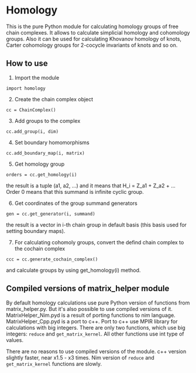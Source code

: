 # Homology

This is the pure Python module for calculating homology groups of free chain complexes. It allows to calculate simplicial homology and cohomology groups. Also it can be used for calculating Khovanov homology of knots, Carter cohomology groups for 2-cocycle invariants of knots and so on.

## How to use

1. Import the module
```
import homology
```

2. Create the chain complex object
```
cc = ChainComplex()
```

3. Add groups to the complex
```
cc.add_group(i, dim)
```

4. Set boundary homomorphisms
```
cc.add_boundary_map(i, matrix)
```

5. Get homology group
```
orders = cc.get_homology(i)
```

the result is a tuple (a1, a2, ...) and it means that H_i = Z_a1 + Z_a2 + ... Order 0 means that this summand is infinite cyclic group.

6. Get coordinates of the group summand generators
```
gen = cc.get_generator(i, summand)
```

the result is a vector in i-th chain group in default basis (this basis used for setting boundary maps).

7. For calculating cohomoly groups, convert the defind chain complex to the cochain complex
```
ccc = cc.generate_cochain_complex()
```

and calculate groups by using get_homology(i) method.

## Compiled versions of matrix_helper module

By default homology calculations use pure Python version of functions from matrix_helper.py. But it's also possible to use compiled versions of it. MatrixHelper_Nim.pyd is a result of porting functions to nim language. MatrixHelper_Cpp.pyd is a port to c++. Port to c++ use MPIR library for calculations with big integers. There are only two functions, which use big integers: `reduce` and `get_matrix_kernel`. All other functions use int type of values.

There are no reasons to use compiled versions of the module. c++ version slightly faster, near x1.5 - x3 times. Nim version of `reduce` and `get_matrix_kernel` functions are slowly.
